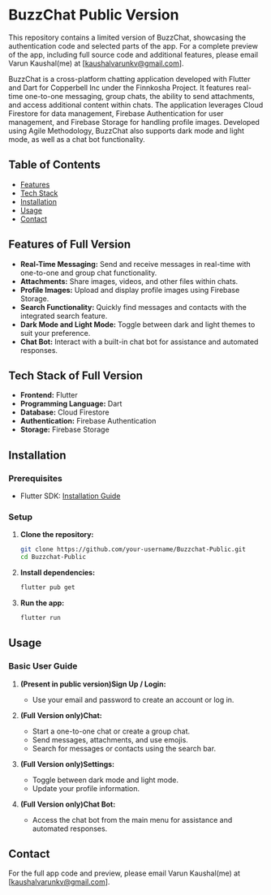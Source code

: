 # BuzzChat Public Version

This repository contains a limited version of BuzzChat, showcasing the authentication code and selected parts of the app. For a complete preview of the app, including full source code and additional features, please email Varun Kaushal(me) at [kaushalvarunkv@gmail.com].

BuzzChat is a cross-platform chatting application developed with Flutter and Dart for Copperbell Inc under the Finnkosha Project. It features real-time one-to-one messaging, group chats, the ability to send attachments, and access additional content within chats. The application leverages Cloud Firestore for data management, Firebase Authentication for user management, and Firebase Storage for handling profile images. Developed using Agile Methodology, BuzzChat also supports dark mode and light mode, as well as a chat bot functionality.

## Table of Contents

- [Features](#features-of-full-version)
- [Tech Stack](#tech-stack-of-full-version)
- [Installation](#installation)
- [Usage](#usage)
- [Contact](#contact)


## Features of Full Version

- **Real-Time Messaging:** Send and receive messages in real-time with one-to-one and group chat functionality.
- **Attachments:** Share images, videos, and other files within chats.
- **Profile Images:** Upload and display profile images using Firebase Storage.
- **Search Functionality:** Quickly find messages and contacts with the integrated search feature.
- **Dark Mode and Light Mode:** Toggle between dark and light themes to suit your preference.
- **Chat Bot:** Interact with a built-in chat bot for assistance and automated responses.

## Tech Stack of Full Version

- **Frontend:** Flutter
- **Programming Language:** Dart
- **Database:** Cloud Firestore
- **Authentication:** Firebase Authentication
- **Storage:** Firebase Storage

## Installation

### Prerequisites

- Flutter SDK: [Installation Guide](https://flutter.dev/docs/get-started/install)

### Setup

1. **Clone the repository:**

   ```bash
   git clone https://github.com/your-username/Buzzchat-Public.git
   cd Buzzchat-Public
   ```

2. **Install dependencies:**

   ```bash
   flutter pub get
   ```

4. **Run the app:**

   ```bash
   flutter run
   ```

## Usage

### Basic User Guide

1. **(Present in public version)Sign Up / Login:** 
   - Use your email and password to create an account or log in.
    
2. **(Full Version only)Chat:**
   - Start a one-to-one chat or create a group chat.
   - Send messages, attachments, and use emojis.
   - Search for messages or contacts using the search bar.

3. **(Full Version only)Settings:**
   - Toggle between dark mode and light mode.
   - Update your profile information.

4. **(Full Version only)Chat Bot:**
   - Access the chat bot from the main menu for assistance and automated responses.

## Contact

For the full app code and preview, please email Varun Kaushal(me) at [kaushalvarunkv@gmail.com].